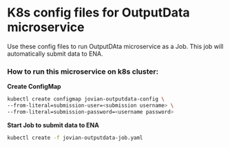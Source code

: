 # K8s config files for OutputData microservice
Use these config files to run OutputDAta microservice as a Job. This job will
automatically submit data to ENA.

### How to run this microservice on k8s cluster:
**Create ConfigMap**
```bash
kubectl create configmap jovian-outputdata-config \
--from-literal=submission-user=<submission username> \
--from-literal=submission-password=<username password>
```

**Start Job to submit data to ENA**
```bash
kubectl create -f jovian-outputdata-job.yaml
```